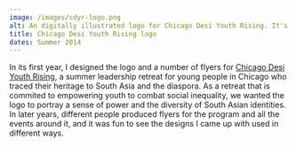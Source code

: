 ```yaml
---
image: /images/cdyr-logo.png
alt: An digitally illustrated logo for Chicago Desi Youth Rising. It's a burgundy circle with rusty orange swirls circling the perimeter. Inside the circle are four silhouetted South Asian figures. Below the figure says "CDRY, Chicago Desi Youth Rising."
title: Chicago Desi Youth Rising logo
dates: Summer 2014
---
```

In its first year, I designed the logo and a number of flyers for [Chicago Desi Youth Rising](http://chicagodesiyouthrising.wordpress.com), a summer leadership retreat for young people in Chicago who traced their heritage to South Asia and the diaspora. As a retreat that is commited to empowering youth to combat social inequality, we wanted the logo to portray a sense of power and the diversity of South Asian identities. In later years, different people produced flyers for the program and all the events around it, and it was fun to see the designs I came up with used in different ways.
